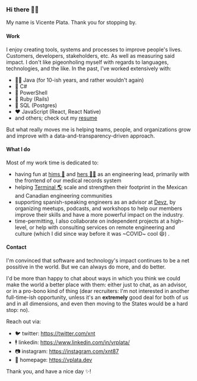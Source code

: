  ### Hi there 👋🏼

My name is Vicente Plata. Thank you for stopping by.

#### Work

I enjoy creating tools, systems and processes to improve people's lives. Customers, developers, stakeholders, etc. As well as measuring 
said impact. I don't like pigeonholing myself with regards to languages, technologies, and the like. In the past, I've worked 
extensively with:

  - 🙅‍♂️ Java (for 10-ish years, and rather wouldn't again)
  - 🤷 C#
  - 💪 PowerShell
  - :monorail: Ruby (Rails)
  - 🐘 SQL (Postgres) 
  - ❤️ JavaScript (React, React Native) 
  - and others; check out my [resume](https://vplata.dev/cv)
  
But what really moves me is helping teams, people, and organizations grow and improve with a data-and-transparency-driven approach.

#### What I do

Most of my work time is dedicated to:

  - having fun at [hims 🌵](https://forhims.com) and [hers 💁‍♀](https://forhers.com) as an engineering lead, primarily with the frontend 
  of our medical records system
  - helping [Terminal 🌎](https://terminal.io) scale and strengthen their footprint in the Mexican and Canadian engineering communities
  - supporting spanish-speaking engineers as an advisor at [Devz](https://devz.mx), by organizing meetups, podcasts, and workshops to help 
  our members improve their skills and have a more powerful impact on the industry.
  - time-permitting, I also collaborate on independent projects at a high-level, or help with consulting services on remote engineering 
  and culture (which I did since way before it was ~COVID~ cool :smile:) .

#### Contact

I'm convinced that software and technology's impact continues to be a net possitive in the world. But we can always do more, and do better. 

I'd be more than happy to chat about ways in which you think we could make the world a better place with them: either just to chat, as an 
advisor, or in a pro-bono kind of thing (dear recruiters: I'm not interested in another full-time-ish opportunity, unless it's an **extremely** 
good deal for both of us and in all dimensions, and even then moving to the States would be a hard stop: no).

Reach out via:

  - 🐦 twitter: https://twitter.com/xnt
  - 🕴 linkedin: https://www.linkedin.com/in/vrplata/
  - 📷 instagram: https://instagram.com/xnt87
  - 🏡 homepage: https://vplata.dev

Thank you, and have a nice day :sparkles:!
